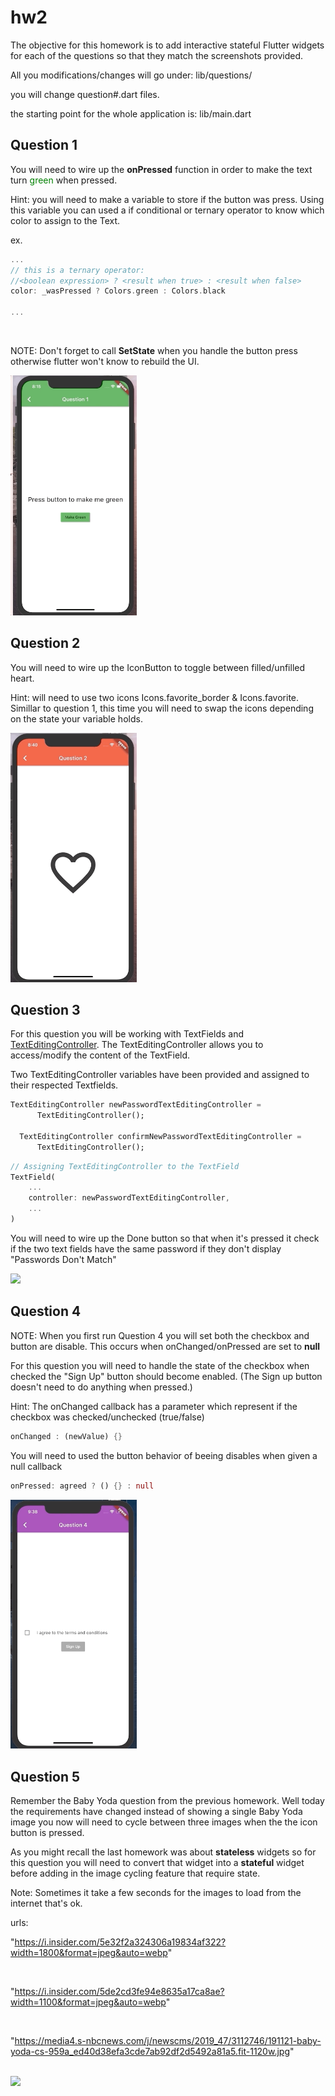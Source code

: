 # hw2

The objective for this homework is to add interactive stateful Flutter widgets for each of the questions so that they match the screenshots provided.

All you modifications/changes will go under:
lib/questions/

you will change question#.dart files.

the starting point for the whole application is: 
lib/main.dart

## Question 1

You will need to wire up the **onPressed** function in order to make the text turn <span style="color:green;">green</span> when pressed.

Hint: you will need to make a variable to store if the button was press. Using this variable you can used a if conditional or ternary operator to know which color to assign to the Text.

ex.
```dart 
...
// this is a ternary operator: 
//<boolean expression> ? <result when true> : <result when false>
color: _wasPressed ? Colors.green : Colors.black

...

```
<br/>

NOTE: Don't forget to call **SetState** when you handle the button press otherwise flutter won't know to rebuild the UI.

<img src="https://github.com/bry02g/hw2_stateful_widgets/blob/master/screenshots/question1.gif" width="40%">

## Question 2

You will need to wire up the IconButton to toggle between filled/unfilled heart.

Hint: will need to use two icons Icons.favorite_border & Icons.favorite. Simillar to question 1, this time you will need to swap the icons depending on the state your variable holds.


<img src="https://github.com/bry02g/hw2_stateful_widgets/blob/master/screenshots/question2.gif" width="40%">

## Question 3

For this question you will be working with TextFields and [TextEditingController](https://api.flutter.dev/flutter/widgets/TextEditingController-class.html). The TextEditingController allows you to access/modify the content of the TextField.

Two TextEditingController variables have been provided and assigned to their respected Textfields.

```dart
TextEditingController newPasswordTextEditingController =
      TextEditingController();

  TextEditingController confirmNewPasswordTextEditingController =
      TextEditingController();
```

```dart
// Assigning TextEditingController to the TextField
TextField(
    ...
    controller: newPasswordTextEditingController,
    ...
)
```

You will need to wire up the Done button so that when it's pressed it check 
if the two text fields have the same password if they don't display 
"Passwords Don't Match"

<img src="https://github.com/bry02g/hw2_stateful_widgets/blob/master/screenshots/question3.gif" width="40%">


## Question 4
NOTE: When you first run Question 4 you will set both the checkbox and button are disable. This occurs when onChanged/onPressed are set to **null**

For this question you will need to handle the state of the checkbox when checked the "Sign Up" button should become enabled. 
(The Sign up button doesn't need to do anything when pressed.)

Hint: The onChanged callback has a parameter which represent if the checkbox was checked/unchecked (true/false)
```dart
onChanged : (newValue) {}
```

You will need to used the button behavior of beeing disables when given a null callback

```dart
onPressed: agreed ? () {} : null
```

<img src="https://github.com/bry02g/hw2_stateful_widgets/blob/master/screenshots/question4.gif" width="40%">

## Question 5 

Remember the Baby Yoda question from the previous homework.
Well today the requirements have changed instead of showing a single Baby Yoda image you now will need to cycle between three images when the the icon button is pressed.

As you might recall the last homework was about **stateless** widgets so for this question you will need to convert that widget into a **stateful** widget before adding in the image cycling feature that require state.

Note: Sometimes it take a few seconds for the images to load from the internet that's ok.

urls:

"https://i.insider.com/5e32f2a324306a19834af322?width=1800&format=jpeg&auto=webp"

 <br/>

"https://i.insider.com/5de2cd3fe94e8635a17ca8ae?width=1100&format=jpeg&auto=webp"

<br/>

"https://media4.s-nbcnews.com/j/newscms/2019_47/3112746/191121-baby-yoda-cs-959a_ed40d38efa3cde7ab92df2d5492a81a5.fit-1120w.jpg"

<br/>
<img src="https://github.com/bry02g/hw2_stateful_widgets/blob/master/screenshots/question5.gif" width="40%">










